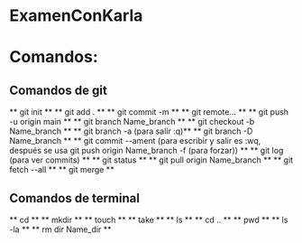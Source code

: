 # ExamenConKarla
# Comandos:
## Comandos de git
** git init **
** git add . **
** git commit -m **
** git remote... **
** git push -u origin main **
** git branch Name_branch **
** git checkout -b Name_branch **
** git branch -a  (para salir :q)**
** git branch -D Name_branch **
** git commit --ament (para escribir y salir es :wq, después se usa git push origin Name_branch -f (para forzar)) **
** git log (para ver commits) **
** git status **
** git pull origin Name_branch **
** git fetch --all **
** git merge **




## Comandos de terminal
** cd **
** mkdir **
** touch **
** take **
** ls **
** cd .. **
** pwd ** 
** ls -la **
** rm dir Name_dir **

